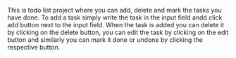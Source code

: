 This is todo list project where you can add, delete and mark the tasks you have done.
To add a task simply write the task in the input field andd click add button next to the input field.
When the task is added you can delete it by clicking on the delete button, you can edit the task by clicking on the edit button and similarly you can mark it done or undone by clicking the respective button.
